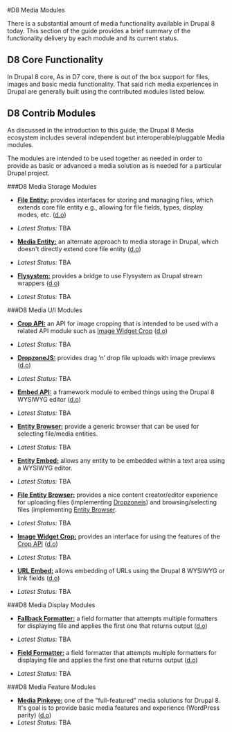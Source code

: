 #D8 Media Modules

There is a substantial amount of media functionality available in Drupal 8 today. This section of the guide provides a brief summary of the functionality delivery by each module and its current status.

## D8 Core Functionality

In Drupal 8 core, As in D7 core, there is out of the box support for files, images and basic media functionality. That said rich media experiences in Drupal are generally built using the contributed modules listed below.


## D8 Contrib  Modules 

As discussed in the introduction to this guide, the Drupal 8 Media ecosystem includes several independent but interoperable/pluggable Media modules.

The modules are intended to be used together as needed in order to provide as basic or advanced a media solution as is needed for a particular Drupal project.


###D8 Media Storage Modules

* [**File Entity:**](file_entity/intro.md) provides interfaces for storing and managing files, which extends core file entity e.g., allowing for file fields, types, display modes, etc. ([d.o](https://github.com/drupal-media/file_entity))
 * *Latest Status:* TBA


* [**Media Entity:**](media_entity/intro.md) an alternate approach to media storage in Drupal, which doesn't directly extend core file entity ([d.o](https://www.drupal.org/project/media_entity))
 * *Latest Status:* TBA


* [**Flysystem:**](flysystem/intro.md) provides a bridge to use Flysystem as Drupal stream wrappers ([d.o](https://www.drupal.org/project/flysystem))
 * *Latest Status:* TBA


###D8 Media U/I Modules

* [**Crop API:**](crop/intro.md) an API for image cropping that is intended to be used with a related API module such as [Image Widget Crop]( https://www.drupal.org/sandbox/woprrr/2571403) ([d.o](https://www.drupal.org/project/crop))
 * *Latest Status:* TBA


* [**DropzoneJS:**](dropzonejs/intro.md) provides drag ’n’ drop file uploads with image previews ([d.o](https://www.drupal.org/project/dropzonejs))
 * *Latest Status:* TBA


* [**Embed API:**](embed/intro.md) a framework module to embed things using the Drupal 8 WYSIWYG editor ([d.o](https://www.drupal.org/project/dropzonejs))
 * *Latest Status:* TBA


* [**Entity Browser:**](entity_browser/intro.md) provide a generic browser that can be used for selecting file/media entities.
 * *Latest Status:* TBA


* [**Entity Embed:**](entity_embed/intro.md) allows any entity to be embedded within a text area using a WYSIWYG editor.
 * *Latest Status:* TBA


* [**File Entity Browser:**](file_browser/intro.md) provides a nice content creator/editor experience for uploading files (implementing [Dropzonejs](https://www.drupal.org/project/dropzonejs)) and browsing/selecting files (implementing [Entity Browser](modules/entity_browser/intro.md).
 * *Latest Status:* TBA


* [**Image Widget Crop:**](image_widget_crop/intro.md) provides an interface for using the features of the [Crop API](https://www.drupal.org/project/crop) ([d.o](https://www.drupal.org/sandbox/woprrr/2571403))
 * *Latest Status:* TBA


* [**URL Embed:**](url_embed/intro.md) allows embedding of URLs using the Drupal 8 WYSIWYG or link fields ([d.o](https://www.drupal.org/project/url_embed))
 * *Latest Status:* TBA


###D8 Media Display Modules

* [**Fallback Formatter:**](fallback_formatter/intro.md) a field formatter that attempts multiple formatters for displaying file and applies the first one that returns output ([d.o](https://www.drupal.org/project/fallback_formatter))
 * *Latest Status:* TBA

 
* [**Field Formatter:**](field_formatter/intro.md) a field formatter that attempts multiple formatters for displaying file and applies the first one that returns output ([d.o](https://www.drupal.org/project/field_formatter))
 * *Latest Status:* TBA


###D8 Media Feature Modules

* [**Media Pinkeye:**](media_pinkeye/intro.md) one of the "full-featured" media solutions for Drupal 8. It's goal is to provide basic media features and experience (WordPress parity) ([d.o](https://www.drupal.org/project/media_pinkeye))
 * *Latest Status:* TBA
 
 
 
 